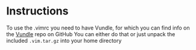 # Instructions

To use the .vimrc you need to have Vundle, for which you can find info on the [Vundle](https://github.com/VundleVim/Vundle.vim) repo on GitHub
You can either do that or just unpack the included `.vim.tar.gz` into your home directory

